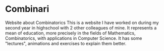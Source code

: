 # Combinari
Website about Combinatorics
This is a website I have worked on during my second year in highschool with 2 other colleagues of mine.
It represents a mean of education, more precisely in the fields of Mathematics, Combinatorics, with applications in Computer Science.
It has some "lectures", animations and exercises to explain them better.
